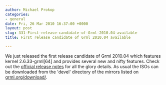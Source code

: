 ```yaml
---
author: Michael Prokop
categories:
- general
date: Fri, 26 Mar 2010 16:37:00 +0000
layout: post
slug: 331-First-release-candidate-of-Grml-2010.04-available
title: First release candidate of Grml 2010.04 available

---
```

We just released the first release candidate of Grml 2010\.04 which features kernel 2\.6\.33\-grml\[64] and provides several new and nifty features. Check out the [official release notes](https://grml.org/changelogs/README-grml-2010.04/) for all the glory details. As usual the ISOs can be downloaded from the 'devel' directory of the mirrors listed on [grml.org/download/](https://grml.org/download/).
